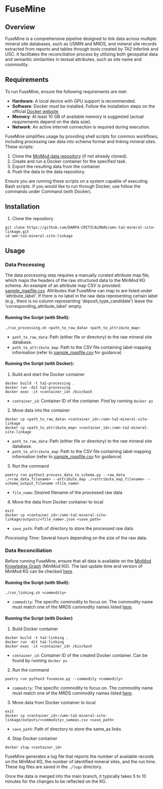 # FuseMine

## Overview
FuseMine is a comprehensive pipeline designed to link data across multiple mineral site databases, such as USMIN and MRDS, and mineral site records extracted from reports and tables through tools created by TA2 Inferlink and USC. It facilitates the reconciliation process by utilizing both geospatial data and semantic similarities in textual attributes, such as site name and commodity. 

## Requirements
To run FuseMine, ensure the following requirements are met:
- **Hardware**: A local device with GPU support is recommended.
- **Software**: Docker must be installed. Follow the installation steps on the official [Docker website](https://docs.docker.com/engine/install/).
- **Memory**: At least 10 GB of available memory is suggested (actual requirements depend on the data size).
- **Network**: An active internet connection is required during execution.

FuseMine simplifies usage by providing shell scripts for common workflows, including processing raw data into schema format and linking mineral sites. These scripts:
1. Clone the [MinMod data repository](https://github.com/DARPA-CRITICALMAAS/ta2-minmod-data) (if not already cloned).
2. Create and run a Docker container for the specified task.
3. Export the resulting data from the container
4. Push the data to the data repository.

Ensure you are running these scripts on a system capable of executing Bash scripts. If you would like to run through Docker, use follow the commands under Command (with Docker).

## Installation
1. Clone the repository
```
git clone https://github.com/DARPA-CRITICALMAAS/umn-ta2-mineral-site-linkage.git
cd umn-ta2-mineral-site-linkage
```

## Usage
### Data Processing
The data processing step requires a manually curated attribute map file, which maps the headers of the raw structured data to the MinMod KG schema. An example of an attribute map CSV is provided: [sample_mapfile.csv](https://github.com/DARPA-CRITICALMAAS/umn-ta2-mineral-site-linkage/blob/main/sample_mapfile.csv). Attributes that FuseMine can map to are listed under 'attribute_label'. If there is no label in the raw data representing certain label (e.g., there is no column representing 'deposit_type_candidate') leave the 'corresponding_attribute_label' empty.

#### Running the Script (with Shell):
```
./run_processing.sh <path_to_raw_data> <path_to_attribute_map>
```
- `path_to_raw_data`: Path (either file or directory) to the raw mineral site database.
- `path_to_attribute_map`: Path to the CSV file containing label mapping information (refer to [sample_mapfile.csv](https://github.com/DARPA-CRITICALMAAS/umn-ta2-mineral-site-linkage/blob/main/sample_mapfile.csv) for guidance)

#### Running the Script (with Docker):
1. Build and start the Docker container
```
docker build -t ta2-processing .
docker run -dit ta2-processing
docker exec -it <container_id> /bin/bash
```
- `container_id`: Container ID of the container. Find by running `docker ps`

2. Move data into the container
```
docker cp <path_to_raw_data> <container_id>:/umn-ta2-mineral-site-linkage
docker cp <path_to_attribute_map> <container_id>:/umn-ta2-mineral-site-linkage
```
- `path_to_raw_data`: Path (either file or directory) to the raw mineral site database.
- `path_to_attribute_map`: Path to the CSV file containing label mapping information (refer to [sample_mapfile.csv](https://github.com/DARPA-CRITICALMAAS/umn-ta2-mineral-site-linkage/blob/main/sample_mapfile.csv) for guidance)

3. Run the command
```
poetry run python3 process_data_to_schema.py --raw_data ./<raw_data_filename> --attribute_map ./<attribute_map_filename> --schema_output_filename <file_name>
```
- `file_name`: Desired filename of the processed raw data

4. Move the data from Docker container to local
```
exit
docker cp <container_id>:/umn-ta2-mineral-site-linkage/outputs/<file_name>.json <save_path>
```
- `save_path`: Path of directory to store the processed raw data


*Processing Time*: Several hours depending on the size of the raw data.

### Data Reconciliation
Before running FuseMine, ensure that all data is available on the [MinMod Knowledge Graph](https://minmod.isi.edu/) (MinMod KG). The last update time and version of MinMod KG can be checked [here](https://minmod.isi.edu/resource/kg).

#### Running the Script (with Shell):
```
./run_linking.sh <commodity>
```
- `commodity`: The specific commodity to focus on. The commodity name must match one of the MRDS commodity names listed [here](https://github.com/DARPA-CRITICALMAAS/ta2-minmod-data/blob/main/data/entities/commodity.csv).

#### Running the Script (with Docker)
1. Build Docker container
```
docker build -t ta2-linking .
docker run -dit ta2-linking
docker exec -it <container_id> /bin/bash
```
- `container_id`: Container ID of the created Docker container. Can be found by running `docker ps`

2. Run the command
```
poetry run python3 fusemine.py --commodity <commodity>
```
- `commodity`: The specific commodity to focus on. The commodity name must match one of the MRDS commodity names listed [here](https://github.com/DARPA-CRITICALMAAS/ta2-minmod-data/blob/main/data/entities/commodity.csv).

3. Move data from Docker container to local
```
exit
docker cp <container_id>:/umn-ta2-mineral-site-linkage/outputs/<commodity>_sameas.csv <save_path>
```
- `save_path`: Path of directory to store the same_as links

4. Stop Docker container
```
docker stop <container_id>
```

FuseMine generates a log file that reports the number of available records on the MinMod KG, the number of identified mineral sites, and the run time. These log files are saved in the `./logs` directory.

Once the data is merged into the main branch, it typically takes 5 to 10 minutes for the changes to be reflected on the KG.